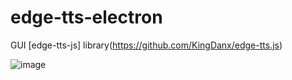 # edge-tts-electron
GUI [edge-tts-js] library(https://github.com/KingDanx/edge-tts.js)

![image](https://github.com/user-attachments/assets/65d73250-5cff-4c80-be0c-44f2b4c52e5e)
